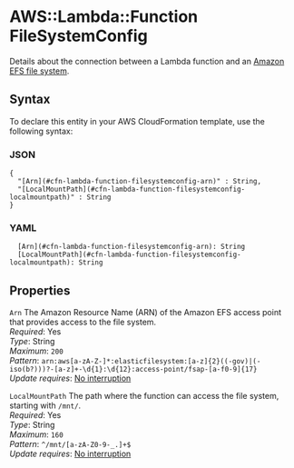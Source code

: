 # AWS::Lambda::Function FileSystemConfig<a name="aws-properties-lambda-function-filesystemconfig"></a>

Details about the connection between a Lambda function and an [Amazon EFS file system](https://docs.aws.amazon.com/lambda/latest/dg/configuration-filesystem.html)\.

## Syntax<a name="aws-properties-lambda-function-filesystemconfig-syntax"></a>

To declare this entity in your AWS CloudFormation template, use the following syntax:

### JSON<a name="aws-properties-lambda-function-filesystemconfig-syntax.json"></a>

```
{
  "[Arn](#cfn-lambda-function-filesystemconfig-arn)" : String,
  "[LocalMountPath](#cfn-lambda-function-filesystemconfig-localmountpath)" : String
}
```

### YAML<a name="aws-properties-lambda-function-filesystemconfig-syntax.yaml"></a>

```
  [Arn](#cfn-lambda-function-filesystemconfig-arn): String
  [LocalMountPath](#cfn-lambda-function-filesystemconfig-localmountpath): String
```

## Properties<a name="aws-properties-lambda-function-filesystemconfig-properties"></a>

`Arn`  <a name="cfn-lambda-function-filesystemconfig-arn"></a>
The Amazon Resource Name \(ARN\) of the Amazon EFS access point that provides access to the file system\.  
*Required*: Yes  
*Type*: String  
*Maximum*: `200`  
*Pattern*: `arn:aws[a-zA-Z-]*:elasticfilesystem:[a-z]{2}((-gov)|(-iso(b?)))?-[a-z]+-\d{1}:\d{12}:access-point/fsap-[a-f0-9]{17}`  
*Update requires*: [No interruption](https://docs.aws.amazon.com/AWSCloudFormation/latest/UserGuide/using-cfn-updating-stacks-update-behaviors.html#update-no-interrupt)

`LocalMountPath`  <a name="cfn-lambda-function-filesystemconfig-localmountpath"></a>
The path where the function can access the file system, starting with `/mnt/`\.  
*Required*: Yes  
*Type*: String  
*Maximum*: `160`  
*Pattern*: `^/mnt/[a-zA-Z0-9-_.]+$`  
*Update requires*: [No interruption](https://docs.aws.amazon.com/AWSCloudFormation/latest/UserGuide/using-cfn-updating-stacks-update-behaviors.html#update-no-interrupt)